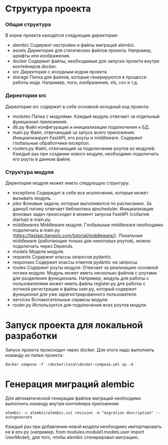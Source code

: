 # Структура проекта
### Общая структура
В корне проекта находятся следующие директории:
- alembic
Содержит настройки и файлы миграций alembic. 
- assets
Директория для статических файлов проекта. Например, шрифты или изображения.
- docker
Содержит файлы, необходимые для запуска проекта внутри контейнеров docker.
- src
Директория с исходным кодом проекта.
- storage
Папка для файлов, которые генерируются в процессе работы кода. Например, логи, изображения, xls, csv и т.д.

### Директория src
Директория src содержит в себе основной исходный код проекта:
- modules
Папка с модулями. Каждый модуль отвечает за отдельный функционал приложения.
- db.py
Файл конфигурации и инициализации подключения к БД.
- main.py
Файл, отвечающий за запуск всего приложения. Инициализирует FastAPI, его роуты и middleware. Содержит глобальные обработчики exception.
- routers.py
Файл, отвечающий за подключение роутов из модулей. Каждый раз при создании нового модуля, необходимо подключать его роуты в данном файле.

### Структура модуля
Директория модуля может иметь следующую структуру:
- exceptions
Содерждит в себе все исключения, которые может вызывать модуль.
- jobs
Фоновые задачи, которые выполняются по расписанию. За даннуб логику отвечает библиотека apscheduler. Инициализация фоновых задач происходит в момент запуска FastAPI (событие startup) в main.py.
- middlewares
Middleware модуля. Глобальные middleware необходимо подключать в main.py (https://fastapi.tiangolo.com/tutorial/middleware/). Локальные middleware (работающие только для некоторых роутов), можно подключать через Depends.
- models
Модели модуля.
- requests
Содержит классы запросов pydantic.
- responses
Содержит классы ответов pydantic на запросы.
- routes
Содержит роуты модуля. Отвечает за реализацию основной логики модуля. Модуль может иметь несколько файлов c роутами для разделения функционала. Например, модуль для работы с пользователями может иметь файлы register.py для работы с логикой регистрации и файлы user.py, который содержит функционал для уже зарегистрированного пользователя.
- services
Вспомогательные сервисы модуля.
- router.py
Используется для подключения всех роутов модуля.

# Запуск проекта для локальной разработки
Запуск проекта происходит через docker. Для этого надо выполнить команду из папки проекта:
```
docker compose -f .\docker\local\docker-compose.yml up -d
```

# Генерация миграций alembic
Для автоматической генерации файлов миграций необходимо выполнить команду внутри контейнера приложения:
```
alembic -c alembic/alembic.ini revision -m "migration description" --autogenerate
```
Каждый раз при добавлении новой модели необходимо импортировать ее в env.py (например, from modules.module1.models.user import UserModel), для того, чтобы alembic сгенерировал миграцию.